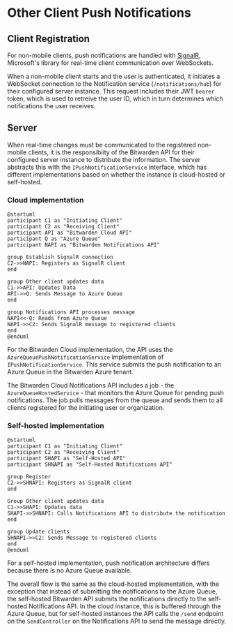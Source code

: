 # Other Client Push Notifications

## Client Registration

For non-mobile clients, push notifications are handled with
[SignalR](https://learn.microsoft.com/en-us/aspnet/core/signalr/introduction), Microsoft's library
for real-time client communication over WebSockets.

When a non-mobile client starts and the user is authenticated, it initiates a WebSocket connection
to the Notification service (`/notifications/hub`) for their configured server instance. This
request includes their JWT `bearer` token, which is used to retreive the user ID, which in turn
determines which notifications the user receives.

## Server

When real-time changes must be communicated to the registered non-mobile clients, it is the
responsibiity of the Bitwarden API for their configured server instance to distribute the
information. The server abstracts this with the `IPushNotificationService` interface, which has
different implementations based on whether the instance is cloud-hosted or self-hosted.

### Cloud implementation

```kroki type=plantuml
@startuml
participant C1 as "Initiating Client"
participant C2 as "Receiving Client"
participant API as "Bitwarden Cloud API"
participant Q as "Azure Queue"
participant NAPI as "Bitwarden Notifications API"

group Establish SignalR connection
C2->>NAPI: Registers as SignalR client
end

group Other client updates data
C1->>API: Updates Data
API->>Q: Sends Message to Azure Queue
end

group Notifications API processes message
NAPI<<-Q: Reads from Azure Queue
NAPI->>C2: Sends SignalR message to registered clients
end
@enduml
```

For the Bitwarden Cloud implementation, the API uses the `AzureQueuePushNotificationService`
implementation of `IPushNotificationService`. This service submits the push notification to an Azure
Queue in the Bitwarden Azure tenant.

The Bitwarden Cloud Notifications API includes a job - the `AzureQueueHostedService` - that monitors
the Azure Queue for pending push notifications. The job pulls messages from the queue and sends them
to all clients registered for the initiating user or organization.

### Self-hosted implementation

```kroki type=plantuml
@startuml
participant C1 as "Initiating Client"
participant C2 as "Receiving Client"
participant SHAPI as "Self-Hosted API"
participant SHNAPI as "Self-Hosted Notifications API"

group Register
C2->>SHNAPI: Registers as SignalR client
end

Group Other client updates data
C1->>SHAPI: Updates data
SHAPI->>SHNAPI: Calls Notifications API to distribute the notification
end

group Update clients
SHNAPI->>C2: Sends Message to registered clients
end
@enduml
```

For a self-hosted implementation, push notification architecture differs because there is no Azure
Queue available.

The overall flow is the same as the cloud-hosted implementation, with the exception that instead of
submitting the notifications to the Azure Queue, the self-hosted Bitwarden API submits the
notifications directly to the self-hosted Notifications API. In the cloud instance, this is buffered
through the Azure Queue, but for self-hosted instances the API calls the `/send` endpoint on the
`SendController` on the Notifications API to send the message directly.
